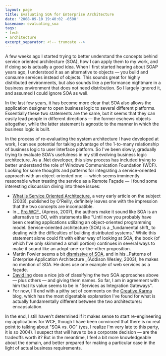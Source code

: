 ```yaml
---
layout: page
title: Evaluating SOA for Enterprise Architecture
date: '2008-09-10 19:40:02 -0500'
basename: evaluating_soa
tags:
- tech
- architecture
excerpt_separator: <!-- truncate -->
---
```


A few weeks ago I started trying to better understand the concepts behind
service oriented architecture (SOA), how I can apply them to my work, and if
doing so is actually a good idea. When I first started hearing about SOAP years
ago, I understood it as an alternative to objects &mdash; you build and consume
services instead of objects. This sounds great for highly distributed
environments, but also sounds like a performance nightmare in a business
environment that does not need distribution. So I largely ignored it, and
assumed I could ignore SOA as well.

<!-- truncate -->


In the last few years, it has become more clear that SOA also allows the
application designer to open business logic to several different platforms.
Essentially these two statements are the same, but it seems that they can easily
lead people in different directions &mdash; the former eschews objects altogether,
while the latter statement is agnostic to the manner in which the business logic
is built.

In the process of re-evaluating the system architecture I have developed at
work, I can see potential for taking advantage of the 1-to-many relationship of
business logic to user interface platform. So I've been slowly, gradually trying
to evaluate SOA's usefulness in my still evolving business logic architecture. As a .Net
developer, this slow process has included trying to better understand the role
of Windows Communication Foundation (WCF). Looking for some thoughts and
patterns for integrating a service-oriented approach with an object-oriented one
&mdash; which seems imminently reasonable when treating the service as a Remote Fa&ccedil;ade
&mdash; I found some interesting discussion diving into these issues:

<ul>
	<li><a href="http://webservices.xml.com/pub/a/ws/2003/09/30/soa.html">What
	is Service Oriented Architecture</a>, a very early article on the subject
	(2003), published by O'Reilly, definitely leaves one with the impression
	that the two concepts are incompatible.</li>
	<li>In _
	<a href="http://books.google.com/books?id=fDykmoWpjzEC&amp;pg=PA35&amp;lpg=PA35&amp;dq=wcf+remoteobjects&amp;source=web&amp;ots=XW1NTudctl&amp;sig=6BThhde0l-QWNyQ7GypZhOyLlgo&amp;hl=en&amp;sa=X&amp;oi=book_result&amp;resnum=1&amp;ct=result#PPA34,M1">
	Pro WCF</a>_ (Apress, 2007), the authors make it sound like SOA is an
	alternative to OO, with statements like "Until now you probably have been
	creating applications utilizing an object-oriented programming model.
	Service-oriented architecture (SOA) is a _fundamental shift_ to dealing
	with the difficulties of building distributed systems." While this statement
	alone could fit with either way of looking at SOA, the book (of which I've
	only skimmed a small portion) continues in several ways to make it sound
	like an adopt-one-or-the-other proposition.</li>
	<li>Martin Fowler seems a bit
	<a href="http://www.martinfowler.com/bliki/ServiceOrientedAmbiguity.html">
	dismissive of SOA</a>, and in his _Patterns of Enterprise Application
	Architecture _(Addison Wesley, 2003), he makes no mention of SOA. He does use one
	example of web services as a fa&ccedil;ade.</li>
	<li>
	<a href="http://www.from9till2.com/PermaLink.aspx?guid=bdf07eaf-02dd-4f65-bb57-83e00e914e45">
	David Ing</a> does a nice job of classifying the two SOA approaches above &mdash;
	plus others &mdash; and giving them names. So far, I am in agreement with him that
	its value seems to be in "Services as Integration Gateways".</li>
	<li>
	For now, I'll end with a pithy set of comments on the
	<a href="http://creativekarma.com/ee.php/quotes/comments/service_oriented_vs_object_oriented/">
	Creative Karma</a> blog, which has the most digestable explanation I've
	found for what is actually fundamentally different between the two
	architectures: encapsulation.</li>
</ul>

In the end, I still haven't determined if it makes sense to start re-engineering
my applications for WCF, though I have been convinced that there is no real
point to talking about "SOA vs. OO" (yes, I realize I'm  very late to this
party, it is so 2004). I suspect that will have to be a corporate decision
&mdash; are the tradeoffs worth it? But in the meantime, I feel a bit more
knowledgeable about the domain, and better prepared for making a particular case
in the light of actual business requirements.
